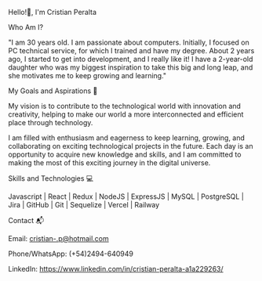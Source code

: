 Hello!👋, I'm Cristian Peralta

Who Am I?

"I am 30 years old. I am passionate about computers. Initially, I focused on PC technical service, for which I trained and have my degree. 
About 2 years ago, I started to get into development, and I really like it! I have a 2-year-old daughter who was my biggest inspiration to take this big and long leap, 
 and she motivates me to keep growing and learning."


My Goals and Aspirations 🚀

My vision is to contribute to the technological world with innovation and creativity, helping to make our world a more interconnected and efficient place through technology.

I am filled with enthusiasm and eagerness to keep learning, growing, and collaborating on exciting technological projects in the future. Each day is an opportunity to acquire new knowledge and skills, and I am committed to making the most of this exciting journey in the digital universe.


Skills and Technologies 💻

Javascript | React | Redux | NodeJS | ExpressJS | MySQL | PostgreSQL | Jira | GitHub | Git | Sequelize | Vercel | Railway



Contact 📬


Email: cristian-.p@hotmail.com

Phone/WhatsApp: (+54)2494-640949

LinkedIn: https://www.linkedin.com/in/cristian-peralta-a1a229263/



